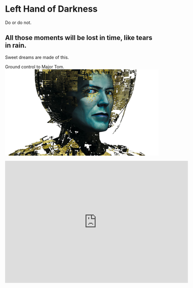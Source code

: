 # Left Hand of Darkness
Do or do not.


## All those moments will be lost in time, like tears in rain.
Sweet dreams are made of this.

Ground control to Major Tom.
![image](images/CyberBowie.jpg)

<iframe src="https://arputtick.github.io/LeftHandofDarkness/sketch_190819_Nature_1.1/index.html" width="600px" height="400px"></iframe>

<style> iframe{ border: none; } </style>
